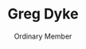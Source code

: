 ---
title: Greg Dyke
subtitle: Ordinary Member
name: greg
description: Helping core-committee with the website and liasoning with bands is Greg. Greg has been playing music and dancing since 2005, first with Bal Folk and later Lindy Hop, Blues and Tango. Aside from being in demand across Europe as a teacher, he has organised week long dance retreats (2008), recurring annual weekend events (2008-2010), weekly dances (2012-2016) and volunteered in just about all roles guaranteed to not poison anyone. More recently he has been working hard to fill less glamorous roles and to promote safer spaces and inclusivity.
reference: Growing up, he always had to be 10 minutes early, so now he is consistently 5 minutes late.
thumbnail: gregory.jpg
img: gregory.jpg
order: 8
---
